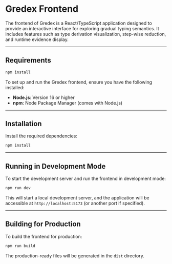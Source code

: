 # Gredex Frontend

The frontend of Gredex is a React/TypeScript application designed to provide an interactive interface for exploring gradual typing semantics. It includes features such as type derivation visualization, step-wise reduction, and runtime evidence display.

---

## Requirements

```sh
npm install
```

To set up and run the Gredex frontend, ensure you have the following installed:

- **Node.js**: Version 16 or higher
- **npm**: Node Package Manager (comes with Node.js)

---

## Installation

Install the required dependencies:

```sh
npm install
```

---

## Running in Development Mode

To start the development server and run the frontend in development mode:

```sh
npm run dev
```

This will start a local development server, and the application will be accessible at `http://localhost:5173` (or another port if specified).

---

## Building for Production

To build the frontend for production:

```sh
npm run build
```

The production-ready files will be generated in the `dist` directory.
